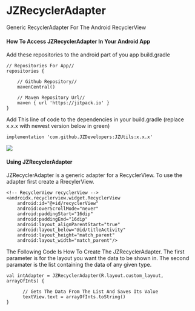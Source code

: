 # JZRecyclerAdapter
Generic RecyclerAdapter For The Android RecyclerView

#### How To Access JZRecyclerAdapter In Your Android App

Add these repositories to the android part of you app build.gradle

    // Repositories For App//
    repositories {

        // Github Repository//
        mavenCentral()

        // Maven Repository Url//
        maven { url 'https://jitpack.io' }
    }
   
Add This line of code to the dependencies in your build.gradle (replace x.x.x with newest version below in green) 

    implementation 'com.github.JZDevelopers:JZUtils:x.x.x'
    
[![](https://jitpack.io/v/JordanZimmitti/JZRecyclerAdapter.svg)](https://jitpack.io/#JordanZimmitti/JZRecyclerAdapter)

#### Using JZRecyclerAdapter

JZRecyclerAdapter is a generic adapter for a RecyclerView. To use the adapter first create a RrecylerView.

    <!-- RecyclerView recyclerView -->
    <androidx.recyclerview.widget.RecyclerView
        android:id="@+id/recyclerView"
        android:overScrollMode="never"
        android:paddingStart="16dip"
        android:paddingEnd="16dip"
        android:layout_alignParentStart="true"
        android:layout_below="@id/titleActivity"
        android:layout_height="match_parent"
        android:layout_width="match_parent"/>
        
The Following Code Is How To Create The JZRecyclerAdapter. The first parameter is for the layout you want the data to be shown in. The second paramater is the list containing the data of any given type.

    val intAdapter = JZRecyclerAdapter(R.layout.custom_layout, arrayOfInts) {

          // Gets The Data From The List And Saves Its Value
          textView.text = arrayOfInts.toString()
    }
       
